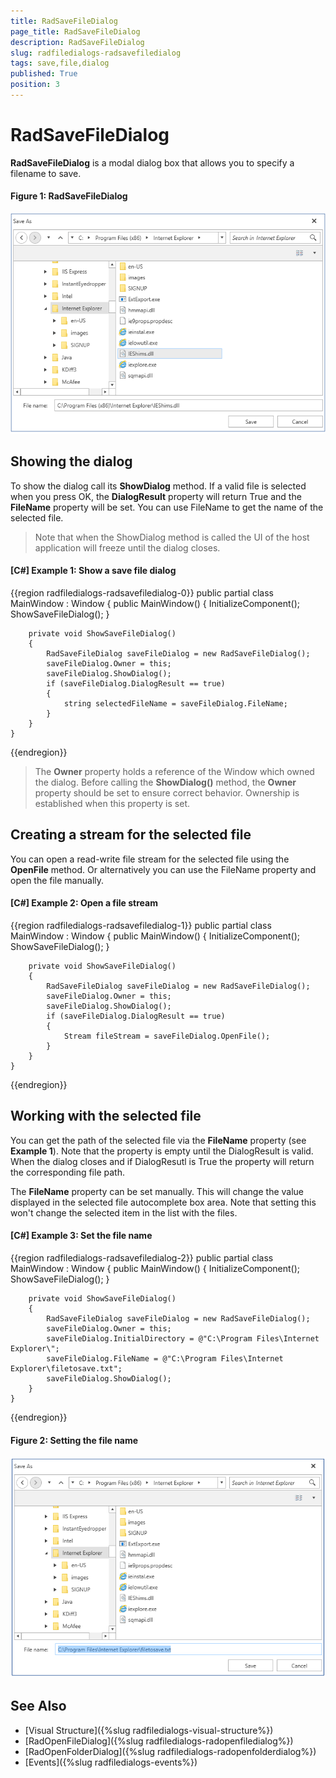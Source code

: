 ```yaml
---
title: RadSaveFileDialog
page_title: RadSaveFileDialog
description: RadSaveFileDialog
slug: radfiledialogs-radsavefiledialog
tags: save,file,dialog
published: True
position: 3
---
```


# RadSaveFileDialog

__RadSaveFileDialog__ is a modal dialog box that allows you to specify a filename to save.

#### __Figure 1: RadSaveFileDialog__ 
![RadSaveFileDialog](images/radsavefiledialog-01.png)

## Showing the dialog

To show the dialog call its __ShowDialog__ method. If a valid file is selected when you press OK, the __DialogResult__ property will return True and the __FileName__ property will be set. You can use FileName to get the name of the selected file.

> Note that when the ShowDialog method is called the UI of the host application will freeze until the dialog closes.

#### __[C#] Example 1: Show a save file dialog__
{{region radfiledialogs-radsavefiledialog-0}}
	public partial class MainWindow : Window
	{
		public MainWindow()
		{
			InitializeComponent();
			ShowSaveFileDialog();
		}

		private void ShowSaveFileDialog()
		{
			RadSaveFileDialog saveFileDialog = new RadSaveFileDialog();
			saveFileDialog.Owner = this;
			saveFileDialog.ShowDialog();
			if (saveFileDialog.DialogResult == true)
			{
				string selectedFileName = saveFileDialog.FileName;
			}
		}
	}
{{endregion}}

> The __Owner__ property holds a reference of the Window which owned the dialog. Before calling the __ShowDialog()__ method, the __Owner__ property should be set to ensure correct behavior. Ownership is established when this property is set. 

## Creating a stream for the selected file

You can open a read-write file stream for the selected file using the __OpenFile__ method. Or alternatively you can use the FileName property and open the file manually.

#### __[C#] Example 2: Open a file stream__
{{region radfiledialogs-radsavefiledialog-1}}
	public partial class MainWindow : Window
	{
		public MainWindow()
		{
			InitializeComponent();
			ShowSaveFileDialog();
		}

		private void ShowSaveFileDialog()
		{
			RadSaveFileDialog saveFileDialog = new RadSaveFileDialog();
			saveFileDialog.Owner = this;
			saveFileDialog.ShowDialog();
			if (saveFileDialog.DialogResult == true)
			{
				Stream fileStream = saveFileDialog.OpenFile();
			}
		}
	}
{{endregion}}

## Working with the selected file

You can get the path of the selected file via the __FileName__ property (see __Example 1__). Note that the property is empty until the DialogResult is valid. When the dialog closes and if DialogResutl is True the property will return the corresponding file path.

The __FileName__ property can be set manually. This will change the value displayed in the selected file autocomplete box area. Note that setting this won't change the selected item in the list with the files.

#### __[C#] Example 3: Set the file name__
{{region radfiledialogs-radsavefiledialog-2}}
	public partial class MainWindow : Window
	{
		public MainWindow()
		{
			InitializeComponent();
			ShowSaveFileDialog();
		}

		private void ShowSaveFileDialog()
		{
			RadSaveFileDialog saveFileDialog = new RadSaveFileDialog();
			saveFileDialog.Owner = this;
			saveFileDialog.InitialDirectory = @"C:\Program Files\Internet Explorer\";
			saveFileDialog.FileName = @"C:\Program Files\Internet Explorer\filetosave.txt";
			saveFileDialog.ShowDialog();
		}
	}
{{endregion}}

#### __Figure 2: Setting the file name__
![Setting the file name](images/radsavefiledialog-02.png)	

## See Also
* [Visual Structure]({%slug radfiledialogs-visual-structure%})
* [RadOpenFileDialog]({%slug radfiledialogs-radopenfiledialog%})
* [RadOpenFolderDialog]({%slug radfiledialogs-radopenfolderdialog%})
* [Events]({%slug radfiledialogs-events%})